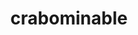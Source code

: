---
id: 740
title: crabominable
types: [fighting,ice]
image: https://raw.githubusercontent.com/PokeAPI/sprites/master/sprites/pokemon/740.png
---